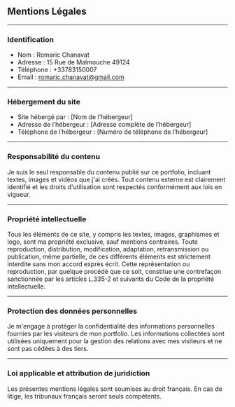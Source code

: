 ## Mentions Légales
<hr>

### Identification

- Nom : Romaric Chanavat
- Adresse : 15 Rue de Malmouche 49124
- Téléphone : +33783150007
- Email : romaric.chanavat@gmail.com
<hr>

### Hébergement du site

- Site hébergé par : [Nom de l’hébergeur]
- Adresse de l’hébergeur : [Adresse complète de l’hébergeur]
- Téléphone de l’hébergeur : [Numéro de téléphone de l’hébergeur]
<hr>

### Responsabilité du contenu

Je suis le seul responsable du contenu publié sur ce portfolio, incluant textes, images et vidéos que j'ai créés. Tout contenu externe est clairement identifié et les droits d'utilisation sont respectés conformément aux lois en vigueur.
<hr>

### Propriété intellectuelle

Tous les éléments de ce site, y compris les textes, images, graphismes et logo, sont ma propriété exclusive, sauf mentions contraires. Toute reproduction, distribution, modification, adaptation, retransmission ou publication, même partielle, de ces différents éléments est strictement interdite sans mon accord exprès écrit. Cette représentation ou reproduction, par quelque procédé que ce soit, constitue une contrefaçon sanctionnée par les articles L.335-2 et suivants du Code de la propriété intellectuelle.
<hr>

### Protection des données personnelles

Je m'engage à protéger la confidentialité des informations personnelles fournies par les visiteurs de mon portfolio. Les informations collectées sont utilisées uniquement pour la gestion des relations avec mes visiteurs et ne sont pas cédées à des tiers.
<hr>

### Loi applicable et attribution de juridiction

Les présentes mentions légales sont soumises au droit français. En cas de litige, les tribunaux français seront seuls compétents.